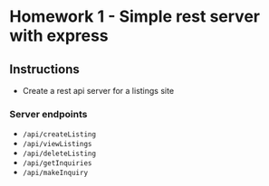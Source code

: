 # Homework 1 - Simple rest server with express

## Instructions
- Create a rest api server for a listings site

### Server endpoints

- `/api/createListing`
- `/api/viewListings`
- `/api/deleteListing`
- `/api/getInquiries`
- `/api/makeInquiry`